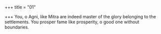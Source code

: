 +++
title = "01"

+++
You, o Agni, like Mitra are indeed master of the glory belonging to the  settlements.
You prosper fame like prosperity, o good one without boundaries.